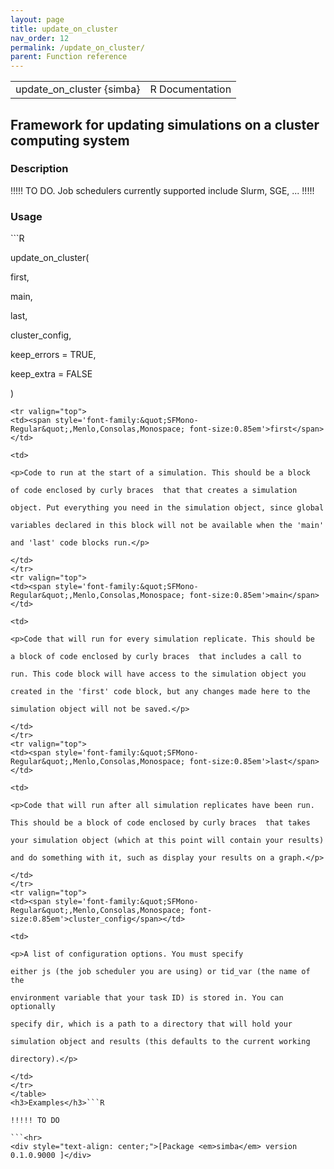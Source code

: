 ```yaml
---
layout: page
title: update_on_cluster 
nav_order: 12 
permalink: /update_on_cluster/
parent: Function reference
---
```


<table width="100%" summary="page for update_on_cluster {simba}"><tr>
<td>update_on_cluster {simba}</td>
<td style="text-align: right;">R Documentation</td>
</tr></table>
<h2>Framework for updating simulations on a cluster computing system</h2><h3>Description</h3><p>!!!!! TO DO. Job schedulers currently supported include Slurm, SGE, ... !!!!!
</p><h3>Usage</h3>```R
update_on_cluster(
  first,
  main,
  last,
  cluster_config,
  keep_errors = TRUE,
  keep_extra = FALSE
)
```<h3>Arguments</h3><table summary="R argblock">
<tr valign="top">
<td><span style='font-family:&quot;SFMono-Regular&quot;,Menlo,Consolas,Monospace; font-size:0.85em'>first</span></td>
<td>
<p>Code to run at the start of a simulation. This should be a block
of code enclosed by curly braces  that that creates a simulation
object. Put everything you need in the simulation object, since global
variables declared in this block will not be available when the 'main'
and 'last' code blocks run.</p>
</td>
</tr>
<tr valign="top">
<td><span style='font-family:&quot;SFMono-Regular&quot;,Menlo,Consolas,Monospace; font-size:0.85em'>main</span></td>
<td>
<p>Code that will run for every simulation replicate. This should be
a block of code enclosed by curly braces  that includes a call to
run. This code block will have access to the simulation object you
created in the 'first' code block, but any changes made here to the
simulation object will not be saved.</p>
</td>
</tr>
<tr valign="top">
<td><span style='font-family:&quot;SFMono-Regular&quot;,Menlo,Consolas,Monospace; font-size:0.85em'>last</span></td>
<td>
<p>Code that will run after all simulation replicates have been run.
This should be a block of code enclosed by curly braces  that takes
your simulation object (which at this point will contain your results)
and do something with it, such as display your results on a graph.</p>
</td>
</tr>
<tr valign="top">
<td><span style='font-family:&quot;SFMono-Regular&quot;,Menlo,Consolas,Monospace; font-size:0.85em'>cluster_config</span></td>
<td>
<p>A list of configuration options. You must specify
either js (the job scheduler you are using) or tid_var (the name of the
environment variable that your task ID) is stored in. You can optionally
specify dir, which is a path to a directory that will hold your
simulation object and results (this defaults to the current working
directory).</p>
</td>
</tr>
</table>
<h3>Examples</h3>```R
!!!!! TO DO
```<hr>
<div style="text-align: center;">[Package <em>simba</em> version 0.1.0.9000 ]</div>